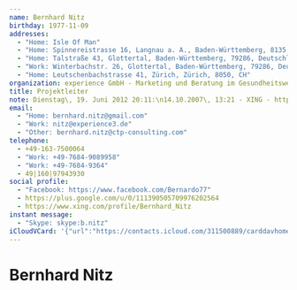 ```yaml
---
name: Bernhard Nitz
birthday: 1977-11-09
addresses:
  - "Home: Isle Of Man"
  - "Home: Spinnereistrasse 16, Langnau a. A., Baden-Württemberg, 8135, DE"
  - "Home: Talstraße 43, Glottertal, Baden-Württemberg, 79286, Deutschland"
  - "Work: Winterbachstr. 26, Glottertal, Baden-Württemberg, 79286, Deutschland"
  - "Home: Leutschenbachstrasse 41, Zürich, Zürich, 8050, CH"
organization: experience GmbH - Marketing und Beratung im Gesundheitswesen
title: Projektleiter
note: Dienstag\, 19. Juni 2012 20:11:\n14.10.2007\, 13:21 - XING - http://www.xing.com\n------------------------------------------------------------------\n14.10.2007\, 13:21 - XING - http://www.xing.com
email:
  - "Home: bernhard.nitz@gmail.com"
  - "Work: nitz@experience3.de"
  - "Other: bernhard.nitz@ctp-consulting.com"
telephone:
  - +49-163-7500064
  - "Work: +49-7684-9089958"
  - "Work: +49-7684-9364"
  - 49|160|97943930
social profile:
  - "Facebook: https://www.facebook.com/Bernardo77"
  - https://plus.google.com/u/0/111390505709976202564
  - https://www.xing.com/profile/Bernhard_Nitz
instant message:
  - "Skype: skype:b.nitz"
iCloudVCard: '{"url":"https://contacts.icloud.com/311500889/carddavhome/card/YmQxNGQzZGYtNDNhZS00ZWY5LTg3MzAtNDViMGRmMzE5ZDMy.vcf","etag":"\"kmfheh6y\"","data":"BEGIN:VCARD\r\nVERSION:3.0\r\nFN:\r\nN:Nitz;Bernhard;;;\r\nUID:bd14d3df-43ae-4ef9-8730-45b0df319d32\r\nBDAY;VALUE=date:1977-11-09\r\nADR;TYPE=HOME:;;;;;;Isle Of Man;\r\nADR;TYPE=HOME:;;Spinnereistrasse 16;Langnau a. A.;Baden-Württemberg;8135;DE\r\n ;\r\nADR;TYPE=HOME:;;Talstraße 43;Glottertal;Baden-Württemberg;79286;Deutschland\r\n ;\r\nADR;TYPE=WORK:;;Winterbachstr. 26;Glottertal;Baden-Württemberg;79286;Deutsc\r\n hland;\r\nADR;TYPE=HOME:;;Leutschenbachstrasse 41;Zürich;Zürich;8050;CH;\r\nWP1.X-ABLABEL:Home\r\nWP2.X-ABLABEL:Work\r\nWP3.X-ABLABEL:Work\r\nitem0.X-ABLABEL:google\r\nitem7.X-ABLABEL:xing\r\nPRODID:ez-vcard 0.9.13-fc\r\nREV:2025-04-03T22:06:22Z\r\nORG:experience GmbH - Marketing und Beratung im Gesundheitswesen;\r\nTITLE:Projektleiter\r\nNOTE:Dienstag\\, 19. Juni 2012 20:11:\\n14.10.2007\\, 13:21 - XING - http://ww\r\n w.xing.com\\n---------------------------------------------------------------\r\n ---\\n14.10.2007\\, 13:21 - XING - http://www.xing.com\r\nEMAIL;TYPE=HOME:bernhard.nitz@gmail.com\r\nEMAIL;TYPE=WORK:nitz@experience3.de\r\nEMAIL;TYPE=OTHER:bernhard.nitz@ctp-consulting.com\r\nPHOTO;VALUE=uri:https://gateway.icloud.com/contacts/311500889/ck/card/fb50d\r\n ddbb249a457a71264ad0a457096\r\nTEL;TYPE=CELL:+49-163-7500064\r\nTEL;TYPE=WORK:+49-7684-9089958\r\nTEL;TYPE=WORK:+49-7684-9364\r\nTEL:49|160|97943930\r\nX-SOCIALPROFILE;TYPE=facebook;X-USER=Bernardo77;X-USERID=1125586708;X-DISPL\r\n AYNAME=Bernhard Nitz:https://www.facebook.com/Bernardo77\r\nIMPP;X-SERVICE-TYPE=Skype;TYPE=HOME,pref:skype:b.nitz\r\nitem0.X-SOCIALPROFILE;X-USER=111390505709976202564:https://plus.google.com/\r\n u/0/111390505709976202564\r\nitem7.X-SOCIALPROFILE;X-USER=Bernhard_Nitz:https://www.xing.com/profile/Ber\r\n nhard_Nitz\r\nEND:VCARD"}'
---
```

# Bernhard Nitz